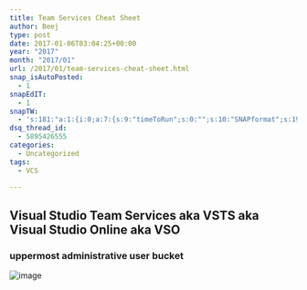 ```yaml
---
title: Team Services Cheat Sheet
author: Beej
type: post
date: 2017-01-06T03:04:25+00:00
year: "2017"
month: "2017/01"
url: /2017/01/team-services-cheat-sheet.html
snap_isAutoPosted:
  - 1
snapEdIT:
  - 1
snapTW:
  - 's:181:"a:1:{i:0;a:7:{s:9:"timeToRun";s:0:"";s:10:"SNAPformat";s:19:"%TITLE% - %EXCERPT%";s:8:"attchImg";s:1:"1";s:9:"isAutoImg";s:1:"A";s:8:"imgToUse";s:0:"";s:4:"doTW";i:0;s:2:"do";i:0;}}";'
dsq_thread_id:
  - 5895426555
categories:
  - Uncategorized
tags:
  - VCS

---
```

## Visual Studio Team Services aka VSTS aka Visual Studio Online aka VSO

### uppermost administrative user bucket

![image][1]

 [1]: https://cloud.githubusercontent.com/assets/6301228/21706134/a3003a24-d379-11e6-9119-078812104661.png